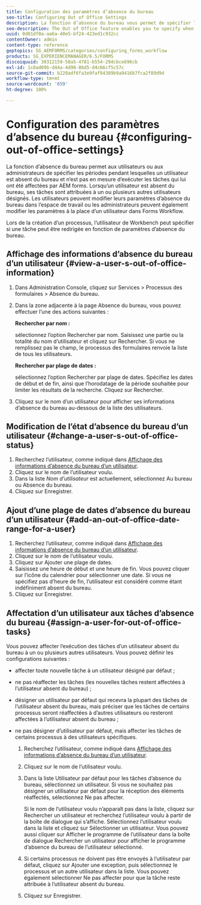 ```yaml
---
title: Configuration des paramètres d’absence du bureau
seo-title: Configuring Out of Office Settings
description: La fonction d’absence du bureau vous permet de spécifier les périodes pendant lesquelles un utilisateur est absent du bureau et n’est pas en mesure d’exécuter les tâches qui lui ont été affectées par AEM forms.
seo-description: The Out of Office feature enables you to specify when a user will be out of the office and unable to complete tasks assigned by AEM forms.
uuid: 0d01df0a-aa6a-40e5-bf24-423ed1c932cc
contentOwner: admin
content-type: reference
geptopics: SG_AEMFORMS/categories/configuring_forms_workflow
products: SG_EXPERIENCEMANAGER/6.5/FORMS
discoiquuid: 30312159-58a5-4781-b554-29dcbce696cb
exl-id: 1c8ad09b-d44a-4d90-86d5-d4c66cf5c57c
source-git-commit: b220adf6fa3e9faf94389b9a9416b7fca2f89d9d
workflow-type: tm+mt
source-wordcount: '659'
ht-degree: 100%

---
```


# Configuration des paramètres d’absence du bureau {#configuring-out-of-office-settings}

La fonction d’absence du bureau permet aux utilisateurs ou aux administrateurs de spécifier les périodes pendant lesquelles un utilisateur est absent du bureau et n’est pas en mesure d’exécuter les tâches qui lui ont été affectées par AEM forms. Lorsqu’un utilisateur est absent du bureau, ses tâches sont attribuées à un ou plusieurs autres utilisateurs désignés. Les utilisateurs peuvent modifier leurs paramètres d’absence du bureau dans l’espace de travail ou les administrateurs peuvent également modifier les paramètres à la place d’un utilisateur dans Forms Workflow.

Lors de la création d’un processus, l’utilisateur de Workbench peut spécifier si une tâche peut être redirigée en fonction de paramètres d’absence du bureau.

## Affichage des informations d’absence du bureau d’un utilisateur {#view-a-user-s-out-of-office-information}

1. Dans Administration Console, cliquez sur Services > Processus des formulaires > Absence du bureau.
1. Dans la zone adjacente à la page Absence du bureau, vous pouvez effectuer l’une des actions suivantes :

   **Rechercher par nom :**

   sélectionnez l’option Rechercher par nom. Saisissez une partie ou la totalité du nom d’utilisateur et cliquez sur Rechercher. Si vous ne remplissez pas le champ, le processus des formulaires renvoie la liste de tous les utilisateurs.

   **Rechercher par plage de dates :**

   sélectionnez l’option Rechercher par plage de dates. Spécifiez les dates de début et de fin, ainsi que l’horodatage de la période souhaitée pour limiter les résultats de la recherche. Cliquez sur Rechercher.

1. Cliquez sur le nom d’un utilisateur pour afficher ses informations d’absence du bureau au-dessous de la liste des utilisateurs.

## Modification de l’état d’absence du bureau d’un utilisateur {#change-a-user-s-out-of-office-status}

1. Recherchez l’utilisateur, comme indiqué dans [Affichage des informations d’absence du bureau d’un utilisateur](configuring-out-office-settings.md#view-a-user-s-out-of-office-information).
1. Cliquez sur le nom de l’utilisateur voulu.
1. Dans la liste *Nom d’utilisateur* est actuellement, sélectionnez Au bureau ou Absence du bureau.
1. Cliquez sur Enregistrer.

## Ajout d’une plage de dates d’absence du bureau d’un utilisateur {#add-an-out-of-office-date-range-for-a-user}

1. Recherchez l’utilisateur, comme indiqué dans [Affichage des informations d’absence du bureau d’un utilisateur](configuring-out-office-settings.md#view-a-user-s-out-of-office-information).
1. Cliquez sur le nom de l’utilisateur voulu.
1. Cliquez sur Ajouter une plage de dates.
1. Saisissez une heure de début et une heure de fin. Vous pouvez cliquer sur l’icône du calendrier pour sélectionner une date. Si vous ne spécifiez pas d’heure de fin, l’utilisateur est considéré comme étant indéfiniment absent du bureau.
1. Cliquez sur Enregistrer.

## Affectation d’un utilisateur aux tâches d’absence du bureau {#assign-a-user-for-out-of-office-tasks}

Vous pouvez affecter l’exécution des tâches d’un utilisateur absent du bureau à un ou plusieurs autres utilisateurs. Vous pouvez définir les configurations suivantes :

* affecter toute nouvelle tâche à un utilisateur désigné par défaut ;
* ne pas réaffecter les tâches (les nouvelles tâches restent affectées à l’utilisateur absent du bureau) ;
* désigner un utilisateur par défaut qui recevra la plupart des tâches de l’utilisateur absent du bureau, mais préciser que les tâches de certains processus seront réaffectées à d’autres utilisateurs ou resteront affectées à l’utilisateur absent du bureau ;
* ne pas désigner d’utilisateur par défaut, mais affecter les tâches de certains processus à des utilisateurs spécifiques.

   1. Recherchez l’utilisateur, comme indiqué dans [Affichage des informations d’absence du bureau d’un utilisateur](configuring-out-office-settings.md#view-a-user-s-out-of-office-information).
   1. Cliquez sur le nom de l’utilisateur voulu.
   1. Dans la liste Utilisateur par défaut pour les tâches d’absence du bureau, sélectionnez un utilisateur. Si vous ne souhaitez pas désigner un utilisateur par défaut pour la réception des éléments réaffectés, sélectionnez Ne pas affecter.

      Si le nom de l’utilisateur voulu n’apparaît pas dans la liste, cliquez sur Rechercher un utilisateur et recherchez l’utilisateur voulu à partir de la boîte de dialogue qui s’affiche. Sélectionnez l’utilisateur voulu dans la liste et cliquez sur Sélectionner un utilisateur. Vous pouvez aussi cliquer sur Afficher le programme de l’utilisateur dans la boîte de dialogue Rechercher un utilisateur pour afficher le programme d’absence du bureau de l’utilisateur sélectionné.

   1. Si certains processus ne doivent pas être envoyés à l’utilisateur par défaut, cliquez sur Ajouter une exception, puis sélectionnez le processus et un autre utilisateur dans la liste. Vous pouvez également sélectionner Ne pas affecter pour que la tâche reste attribuée à l’utilisateur absent du bureau.
   1. Cliquez sur Enregistrer.
